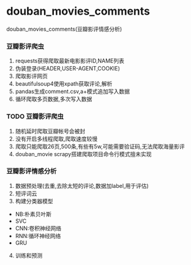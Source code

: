 # douban_movies_comments
douban_movies_comments(豆瓣影评情感分析)
### 豆瓣影评爬虫
1. requests获得爬取最新电影影评ID,NAME列表
2. 伪装登录(HEADER,USER-AGENT,COOKIE)
3. 爬取影评网页
4. beautifulsoup4使用xpath获取评论,解析
5. pandas生成comment.csv,a+模式追加写入数据
6. 循环爬取多页数据,多次写入数据
### TODO 豆瓣影评爬虫 
1. 随机延时爬取豆瓣帐号会被封
2. 没有开启多线程爬取,爬取速度较慢
3. 爬取只能爬取26页,500条,有些有5w,可能需要验证码,无法爬取海量影评
4. douban_movie scrapy搭建爬取项目命令行模式擅未实现
### 豆瓣影评情感分析
1. 数据预处理(去重,去除太短的评论,数据加label,用于评估)
2. 短评词云
3. 构建分类器模型 
* NB:朴素贝叶斯 
* SVC 
* CNN:卷积神经网络 
* RNN:循环神经网络
* GRU
4. 训练和预测
